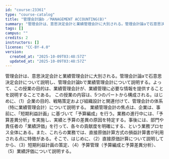 ```yaml
---
id: "course:23361"
type: "course-catalog"
title: "管理会計論b ／MANAGEMENT ACCOUNTING(B)"
summary: "管理会計は、意思決定会計と業績管理会計に大別される。管理会計論aで石意思決定会計について説明し、管理会計論bで業績管理会計について説明する。よって、この授業の目的は、業績管理会計が、業績管理に必要な情報を提供することを説明することである。 …"
tags: []
campus: ""
credits: 2
instructors: []
license: "CC-BY-4.0"
version:
  created_at: "2025-10-09T03:48:57Z"
  updated_at: "2025-10-09T03:48:57Z"
---
```

管理会計は、意思決定会計と業績管理会計に大別される。管理会計論aで石意思決定会計について説明し、管理会計論bで業績管理会計について説明する。よって、この授業の目的は、業績管理会計が、業績管理に必要な情報を提供することを説明することである。 この授業の内容は、5つのパートから構成される。はじめに、（1）企業の目的、戦略策定および組織設計と関連付けて、管理会計の体系（特に業績管理会計）について説明する。 業績管理会計の焦点は、企業は、事前に、「短期利益計画」に基づいて「予算編成」を行う。業務の進行中には、「予算差異分析」を実施し、実績と予算の差異の原因を特定する。事後には、部門や責任者の「業績評価」を行って、各々の貢献度を明確にする、という業務プロセス全体にある。また、これらの業務では、直接原価計算方式の損益計算書が利用される点に特徴がある。そこで、はじめに、（2）直接原価計算について説明してから、（3）短期利益計画の策定、（4）予算管理（予算編成と予算差異分析）、（5）業績評価について説明する。
